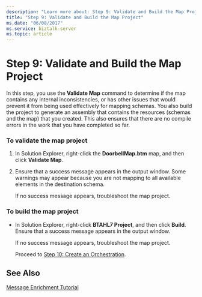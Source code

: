 ```yaml
---
description: "Learn more about: Step 9: Validate and Build the Map Project"
title: "Step 9: Validate and Build the Map Project"
ms.date: "06/08/2017"
ms.service: biztalk-server
ms.topic: article
---
```

# Step 9: Validate and Build the Map Project
In this step, you use the **Validate Map** command to determine if the map contains any internal inconsistencies, or has other issues that would prevent it from being used effectively for mapping schemas. You also build the project to generate an assembly that contains the resources (schemas and the map) that you created. This also ensures that there are no compile errors in the work that you have completed so far.  
  
### To validate the map project  
  
1.  In Solution Explorer, right-click the **DoorbellMap.btm** map, and then click **Validate Map**.  
  
2.  Ensure that a success message appears in the output window. Some warnings may appear because you are not mapping to all available elements in the destination schema.  
  
     If no success message appears, troubleshoot the map project.  
  
### To build the map project  
  
- In Solution Explorer, right-click **BTAHL7 Project**, and then click **Build**. Ensure that a success message appears in the output window.  
  
   If no success message appears, troubleshoot the map project.  
  
  Proceed to [Step 10: Create an Orchestration](../../adapters-and-accelerators/accelerator-hl7/step-10-create-an-orchestration.md).  
  
## See Also  
 [Message Enrichment Tutorial](../../adapters-and-accelerators/accelerator-hl7/message-enrichment-tutorial.md)
